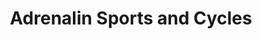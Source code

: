 ---
title: "Adrenalin Sports and Cycles"
url: /newcastle-west/adrenalin-sports-and-cycles/
shop: sports
---